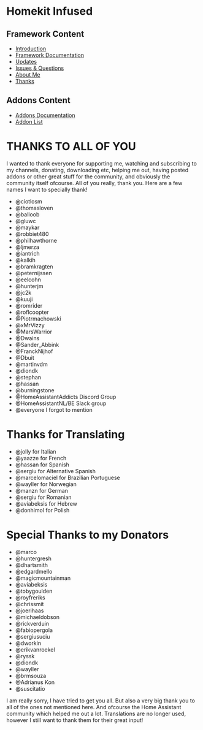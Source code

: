 # Homekit Infused

## Framework Content
- [Introduction](index.md)
- [Framework Documentation](framework.md)
- [Updates](updates.md)
- [Issues & Questions](issues.md)
- [About Me](about.md)
- [Thanks](thanks.md)

## Addons Content
- [Addons Documentation](addons.md)
- [Addon List](https://github.com/jimz011/homekit-infused/blob/master/docs/addon_list.md)

# THANKS TO ALL OF YOU
I wanted to thank everyone for supporting me, watching and subscribing to my channels, donating, downloading etc, helping me out, having posted addons or other great stuff for the community, and obviously the community itself ofcourse.
All of you really, thank you. Here are a few names I want to specially thank!
  - @ciotlosm
  - @thomasloven
  - @balloob
  - @gluwc
  - @maykar
  - @robbiet480
  - @philhawthorne
  - @ljmerza
  - @iantrich
  - @kalkih
  - @bramkragten
  - @peternijssen
  - @eelcohn
  - @hunterjm
  - @jc2k
  - @kuuji
  - @romrider
  - @roflcoopter
  - @Piotrmachowski
  - @xMrVizzy
  - @MarsWarrior
  - @Dwains
  - @Sander_Abbink
  - @FranckNijhof
  - @Dbuit
  - @martinvdm
  - @diondk
  - @stephan
  - @hassan
  - @burningstone
  - @HomeAssistantAddicts Discord Group
  - @HomeAssistantNL/BE Slack group
  - @everyone I forgot to mention
  
# Thanks for Translating
  - @jolly for Italian
  - @yaazze for French
  - @hassan for Spanish
  - @sergiu for Alternative Spanish
  - @marcelomaciel for Brazilian Portuguese
  - @wayller for Norwegian
  - @manzn for German
  - @sergiu for Romanian
  - @aviabeksis for Hebrew
  - @donhimol for Polish
  
# Special Thanks to my Donators
  - @marco
  - @huntergresh
  - @dhartsmith
  - @edgardmello
  - @magicmountainman
  - @aviabeksis
  - @tobygoulden
  - @royfreriks
  - @chrissmit
  - @joerihaas
  - @michaeldobson
  - @rickverduin
  - @fabiopergola
  - @sergiusuciu
  - @dworkin
  - @erikvanroekel
  - @ryssk
  - @diondk
  - @wayller
  - @brmsouza
  - @Adrianus Kon
  - @suscitatio

I am really sorry, I have tried to get you all. But also a very big thank you to all of the ones not mentioned here. And ofcourse the Home Assistant community which helped me out a lot. Translations are no longer used, however I still want to thank them for their great input!
